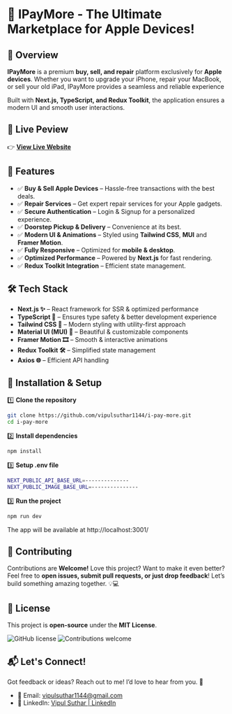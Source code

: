 # 🎉 IPayMore - The Ultimate Marketplace for Apple Devices!

## **🚀 Overview**

**IPayMore** is a premium **buy, sell, and repair** platform exclusively for **Apple devices**. Whether you want to upgrade your iPhone, repair your MacBook, or sell your old iPad, IPayMore provides a seamless and reliable experience

Built with **Next.js, TypeScript, and Redux Toolkit**, the application ensures a modern UI and smooth user interactions.

## 📌 Live Peview

👉 **[View Live Website](https://www.ipaymore.in/)**

## **🌟 Features**

- ✅ **Buy & Sell Apple Devices** – Hassle-free transactions with the best deals.
- ✅ **Repair Services** – Get expert repair services for your Apple gadgets.
- ✅ **Secure Authentication** – Login & Signup for a personalized experience.
- ✅ **Doorstep Pickup & Delivery** – Convenience at its best.
- ✅ **Modern UI & Animations** – Styled using **Tailwind CSS**, **MUI** and **Framer Motion**.
- ✅ **Fully Responsive** – Optimized for **mobile & desktop**.
- ✅ **Optimized Performance** – Powered by **Next.js** for fast rendering.
- ✅ **Redux Toolkit Integration** – Efficient state management.

## 🛠️ Tech Stack

- **Next.js ✨** – React framework for SSR & optimized performance
- **TypeScript 🔵** – Ensures type safety & better development experience
- **Tailwind CSS 🎨** – Modern styling with utility-first approach
- **Material UI (MUI) 🔦** – Beautiful & customizable components
- **Framer Motion 🎞️** – Smooth & interactive animations
- **Redux Toolkit 🛠** – Simplified state management
- **Axios 🌐** – Efficient API handling

## **🔧 Installation & Setup**

1️⃣ **Clone the repository**

```sh
git clone https://github.com/vipulsuthar1144/i-pay-more.git
cd i-pay-more
```

2️⃣ **Install dependencies**

```sh
npm install
```

3️⃣ **Setup .env file**

```sh
NEXT_PUBLIC_API_BASE_URL=--------------
NEXT_PUBLIC_IMAGE_BASE_URL=---------------
```

3️⃣ **Run the project**

```sh
npm run dev
```

The app will be available at http://localhost:3001/

## **🤝 Contributing**

Contributions are **Welcome!**
Love this project? Want to make it even better? Feel free to **open issues, submit pull requests, or just drop feedback**! Let’s build something amazing together. 💡💻

## **📜 License**

This project is **open-source** under the **MIT License**.

![GitHub license](https://img.shields.io/badge/license-MIT-blue.svg)
![Contributions welcome](https://img.shields.io/badge/contributions-welcome-brightgreen.svg)

## **📬 Let's Connect!**

Got feedback or ideas? Reach out to me! I’d love to hear from you. 🎉

- 📧 Email: vipulsuthar1144@gmail.com
- 💼 LinkedIn: [Vipul Suthar | LinkedIn](https://www.linkedin.com/in/vipulsuthar1144/)
